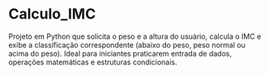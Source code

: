 # Calculo_IMC
Projeto em Python que solicita o peso e a altura do usuário, calcula o IMC e exibe a classificação correspondente (abaixo do peso, peso normal ou acima do peso). Ideal para iniciantes praticarem entrada de dados, operações matemáticas e estruturas condicionais.

